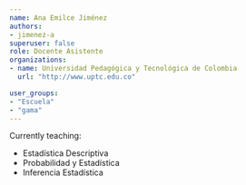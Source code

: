 ```yaml
---
name: Ana Emilce Jiménez
authors:
- jimenez-a
superuser: false
role: Docente Asistente
organizations:
- name: Universidad Pedagógica y Tecnológica de Colombia
  url: "http://www.uptc.edu.co"

user_groups:
- "Escuela"
- "gama"
---
```


Currently teaching:
+ Estadística Descriptiva
+ Probabilidad y Estadística
+ Inferencia Estadística
